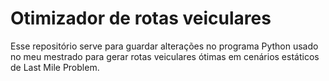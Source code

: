 # Otimizador de rotas veiculares

Esse repositório serve para guardar alterações no programa Python
usado no meu mestrado para gerar rotas veiculares ótimas em
cenários estáticos de Last Mile Problem. 
